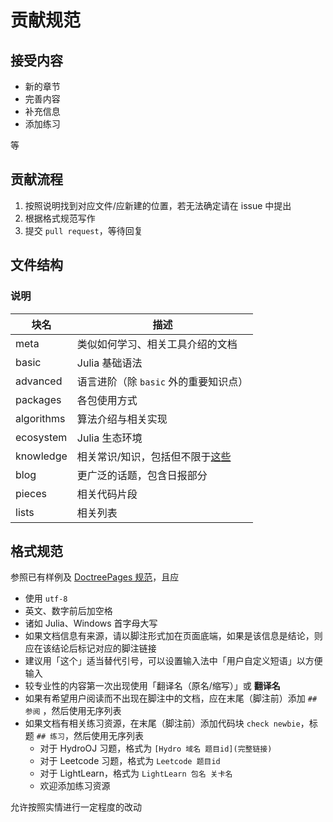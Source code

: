 # 贡献规范
## 接受内容
* 新的章节
* 完善内容
* 补充信息
* 添加练习

等

## 贡献流程
1. 按照说明找到对应文件/应新建的位置，若无法确定请在 issue 中提出
2. 根据格式规范写作
3. 提交 `pull request`，等待回复

## 文件结构
### 说明
| 块名 | 描述 |
| --- | --- |
| meta | 类似如何学习、相关工具介绍的文档 |
| basic | Julia 基础语法 |
| advanced | 语言进阶（除 `basic` 外的重要知识点） |
| packages | 各包使用方式 |
| algorithms | 算法介绍与相关实现 |
| ecosystem | Julia 生态环境 |
| knowledge | 相关常识/知识，包括但不限于[这些](https://discourse.juliacn.com/t/topic/4203) |
| blog | 更广泛的话题，包含日报部分 |
| pieces | 相关代码片段 |
| lists | 相关列表 |

## 格式规范
参照已有样例及 [DoctreePages 规范](https://github.com/JuliaRoadmap/DoctreePages.jl)，且应
* 使用 `utf-8`
* 英文、数字前后加空格
* 诸如 Julia、Windows 首字母大写
* 如果文档信息有来源，请以脚注形式加在页面底端，如果是该信息是结论，则应在该结论后标记对应的脚注链接
* 建议用「这个」适当替代引号，可以设置输入法中「用户自定义短语」以方便输入
* 较专业性的内容第一次出现使用「翻译名（原名/缩写）」或 **翻译名**
* 如果有希望用户阅读而不出现在脚注中的文档，应在末尾（脚注前）添加 `## 参阅` ，然后使用无序列表
* 如果文档有相关练习资源，在末尾（脚注前）添加代码块 `check newbie`，标题 `## 练习`，然后使用无序列表
	* 对于 HydroOJ 习题，格式为 `[Hydro 域名 题目id](完整链接)`
	* 对于 Leetcode 习题，格式为 `Leetcode 题目id`
	* 对于 LightLearn，格式为 `LightLearn 包名 关卡名`
	* 欢迎添加练习资源

允许按照实情进行一定程度的改动
